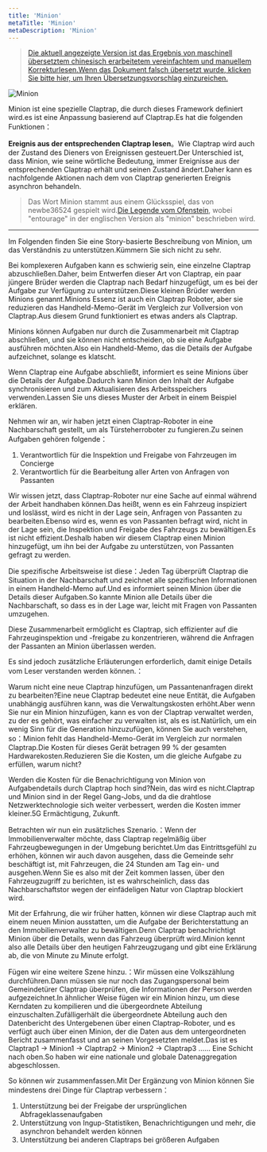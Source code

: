 ```yaml
---
title: 'Minion'
metaTitle: 'Minion'
metaDescription: 'Minion'
---
```


> [Die aktuell angezeigte Version ist das Ergebnis von maschinell übersetztem chinesisch erarbeitetem vereinfachtem und manuellem Korrekturlesen.Wenn das Dokument falsch übersetzt wurde, klicken Sie bitte hier, um Ihren Übersetzungsvorschlag einzureichen.](https://crwd.in/newbeclaptrap)

![Minion](/images/20190228-002.gif)

Minion ist eine spezielle Claptrap, die durch dieses Framework definiert wird.es ist eine Anpassung basierend auf Claptrap.Es hat die folgenden Funktionen：

**Ereignis aus der entsprechenden Claptrap lesen**。Wie Claptrap wird auch der Zustand des Dieners von Ereignissen gesteuert.Der Unterschied ist, dass Minion, wie seine wörtliche Bedeutung, immer Ereignisse aus der entsprechenden Claptrap erhält und seinen Zustand ändert.Daher kann es nachfolgende Aktionen nach dem von Claptrap generierten Ereignis asynchron behandeln.

> Das Wort Minion stammt aus einem Glücksspiel, das von newbe36524 gespielt wird.[Die Legende vom Ofenstein](https://zh.moegirl.org/%E7%82%89%E7%9F%B3%E4%BC%A0%E8%AF%B4), wobei "entourage" in der englischen Version als "minion" beschrieben wird.

---

Im Folgenden finden Sie eine Story-basierte Beschreibung von Minion, um das Verständnis zu unterstützen.Kümmern Sie sich nicht zu sehr.

Bei komplexeren Aufgaben kann es schwierig sein, eine einzelne Claptrap abzuschließen.Daher, beim Entwerfen dieser Art von Claptrap, ein paar jüngere Brüder werden die Claptrap nach Bedarf hinzugefügt, um es bei der Aufgabe zur Verfügung zu unterstützen.Diese kleinen Brüder werden Minions genannt.Minions Essenz ist auch ein Claptrap Roboter, aber sie reduzieren das Handheld-Memo-Gerät im Vergleich zur Vollversion von Claptrap.Aus diesem Grund funktioniert es etwas anders als Claptrap.

Minions können Aufgaben nur durch die Zusammenarbeit mit Claptrap abschließen, und sie können nicht entscheiden, ob sie eine Aufgabe ausführen möchten.Also ein Handheld-Memo, das die Details der Aufgabe aufzeichnet, solange es klatscht.

Wenn Claptrap eine Aufgabe abschließt, informiert es seine Minions über die Details der Aufgabe.Dadurch kann Minion den Inhalt der Aufgabe synchronisieren und zum Aktualisieren des Arbeitsspeichers verwenden.Lassen Sie uns dieses Muster der Arbeit in einem Beispiel erklären.

Nehmen wir an, wir haben jetzt einen Claptrap-Roboter in eine Nachbarschaft gestellt, um als Türsteherroboter zu fungieren.Zu seinen Aufgaben gehören folgende：

1. Verantwortlich für die Inspektion und Freigabe von Fahrzeugen im Concierge
2. Verantwortlich für die Bearbeitung aller Arten von Anfragen von Passanten

Wir wissen jetzt, dass Claptrap-Roboter nur eine Sache auf einmal während der Arbeit handhaben können.Das heißt, wenn es ein Fahrzeug inspiziert und loslässt, wird es nicht in der Lage sein, Anfragen von Passanten zu bearbeiten.Ebenso wird es, wenn es von Passanten befragt wird, nicht in der Lage sein, die Inspektion und Freigabe des Fahrzeugs zu bewältigen.Es ist nicht effizient.Deshalb haben wir diesem Claptrap einen Minion hinzugefügt, um ihn bei der Aufgabe zu unterstützen, von Passanten gefragt zu werden.

Die spezifische Arbeitsweise ist diese：Jeden Tag überprüft Claptrap die Situation in der Nachbarschaft und zeichnet alle spezifischen Informationen in einem Handheld-Memo auf.Und es informiert seinen Minion über die Details dieser Aufgaben.So kannte Minion alle Details über die Nachbarschaft, so dass es in der Lage war, leicht mit Fragen von Passanten umzugehen.

Diese Zusammenarbeit ermöglicht es Claptrap, sich effizienter auf die Fahrzeuginspektion und -freigabe zu konzentrieren, während die Anfragen der Passanten an Minion überlassen werden.

Es sind jedoch zusätzliche Erläuterungen erforderlich, damit einige Details vom Leser verstanden werden können.：

Warum nicht eine neue Claptrap hinzufügen, um Passantenanfragen direkt zu bearbeiten?Eine neue Claptrap bedeutet eine neue Entität, die Aufgaben unabhängig ausführen kann, was die Verwaltungskosten erhöht.Aber wenn Sie nur ein Minion hinzufügen, kann es von der Claptrap verwaltet werden, zu der es gehört, was einfacher zu verwalten ist, als es ist.Natürlich, um ein wenig Sinn für die Generation hinzuzufügen, können Sie auch verstehen, so：Minion fehlt das Handheld-Memo-Gerät im Vergleich zur normalen Claptrap.Die Kosten für dieses Gerät betragen 99 % der gesamten Hardwarekosten.Reduzieren Sie die Kosten, um die gleiche Aufgabe zu erfüllen, warum nicht?

Werden die Kosten für die Benachrichtigung von Minion von Aufgabendetails durch Claptrap hoch sind?Nein, das wird es nicht.Claptrap und Minion sind in der Regel Gang-Jobs, und da die drahtlose Netzwerktechnologie sich weiter verbessert, werden die Kosten immer kleiner.5G Ermächtigung, Zukunft.

Betrachten wir nun ein zusätzliches Szenario.：Wenn der Immobilienverwalter möchte, dass Claptrap regelmäßig über Fahrzeugbewegungen in der Umgebung berichtet.Um das Eintrittsgefühl zu erhöhen, können wir auch davon ausgehen, dass die Gemeinde sehr beschäftigt ist, mit Fahrzeugen, die 24 Stunden am Tag ein- und ausgehen.Wenn Sie es also mit der Zeit kommen lassen, über den Fahrzeugzugriff zu berichten, ist es wahrscheinlich, dass das Nachbarschaftstor wegen der einfädeligen Natur von Claptrap blockiert wird.

Mit der Erfahrung, die wir früher hatten, können wir diese Claptrap auch mit einem neuen Minion ausstatten, um die Aufgabe der Berichterstattung an den Immobilienverwalter zu bewältigen.Denn Claptrap benachrichtigt Minion über die Details, wenn das Fahrzeug überprüft wird.Minion kennt also alle Details über den heutigen Fahrzeugzugang und gibt eine Erklärung ab, die von Minute zu Minute erfolgt.

Fügen wir eine weitere Szene hinzu.：Wir müssen eine Volkszählung durchführen.Dann müssen sie nur noch das Zugangspersonal beim Gemeindetürer Claptrap überprüfen, die Informationen der Person werden aufgezeichnet.In ähnlicher Weise fügen wir ein Minion hinzu, um diese Kerndaten zu kompilieren und die übergeordnete Abteilung einzuschalten.Zufälligerhält die übergeordnete Abteilung auch den Datenbericht des Untergebenen über einen Claptrap-Roboter, und es verfügt auch über einen Minion, der die Daten aus dem untergeordneten Bericht zusammenfasst und an seinen Vorgesetzten meldet.Das ist es Claptrap1 -> Minion1 -> Claptrap2 -> Minion2 -> Claptrap3 …… Eine Schicht nach oben.So haben wir eine nationale und globale Datenaggregation abgeschlossen.

So können wir zusammenfassen.Mit Der Ergänzung von Minion können Sie mindestens drei Dinge für Claptrap verbessern：

1. Unterstützung bei der Freigabe der ursprünglichen Abfrageklassenaufgaben
2. Unterstützung von Ingup-Statistiken, Benachrichtigungen und mehr, die asynchron behandelt werden können
3. Unterstützung bei anderen Claptraps bei größeren Aufgaben
